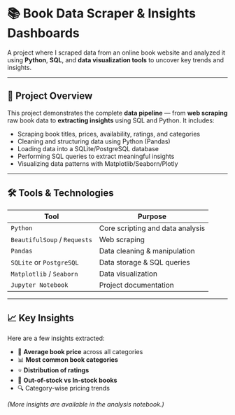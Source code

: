 # 📚 Book Data Scraper & Insights Dashboards

A project where I scraped data from an online book website and analyzed it using **Python**, **SQL**, and **data visualization tools** to uncover key trends and insights.

---
## 🚀 Project Overview

This project demonstrates the complete **data pipeline** — from **web scraping** raw book data to **extracting insights** using SQL and Python. It includes:

- Scraping book titles, prices, availability, ratings, and categories
- Cleaning and structuring data using Python (Pandas)
- Loading data into a SQLite/PostgreSQL database
- Performing SQL queries to extract meaningful insights
- Visualizing data patterns with Matplotlib/Seaborn/Plotly

---
## 🛠️ Tools & Technologies

| Tool        | Purpose                           |
|-------------|-----------------------------------|
| `Python`    | Core scripting and data analysis  |
| `BeautifulSoup` / `Requests` | Web scraping     |
| `Pandas`    | Data cleaning & manipulation       |
| `SQLite` or `PostgreSQL` | Data storage & SQL queries |
| `Matplotlib` / `Seaborn` | Data visualization   |
| `Jupyter Notebook` | Project documentation      |

---
## 📈 Key Insights

Here are a few insights extracted:

- 💸 **Average book price** across all categories
- 📊 **Most common book categories**
- ⭐ **Distribution of ratings**
- 🚫 **Out-of-stock vs In-stock books**
- 🔍 Category-wise pricing trends

*(More insights are available in the analysis notebook.)*

